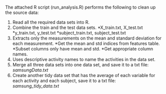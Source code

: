 The attached R script (run_analysis.R) performs the following to clean up the source data:
1. Read all the required data sets into R.
2. Combine the train and the test data sets.
	*X_train.txt, X_test.txt
	*y_train.txt, y_test.txt
	*subject_train.txt, subject_test.txt
3. Extracts only the measurements on the mean and standard deviation for each measurement. 
	*Get the mean and std indices from features table.
	*Subset columns only have mean and std.
	*Get appropriate column names.
4. Uses descriptive activity names to name the activities in the data set.
5. Merge all three data sets into one data set, and save it to a txt file: *samsungData.txt*
6. Create another tidy data set that has the average of each variable for each activity and each subject, save it to a txt file: *samsung_tidy_data.txt* 

